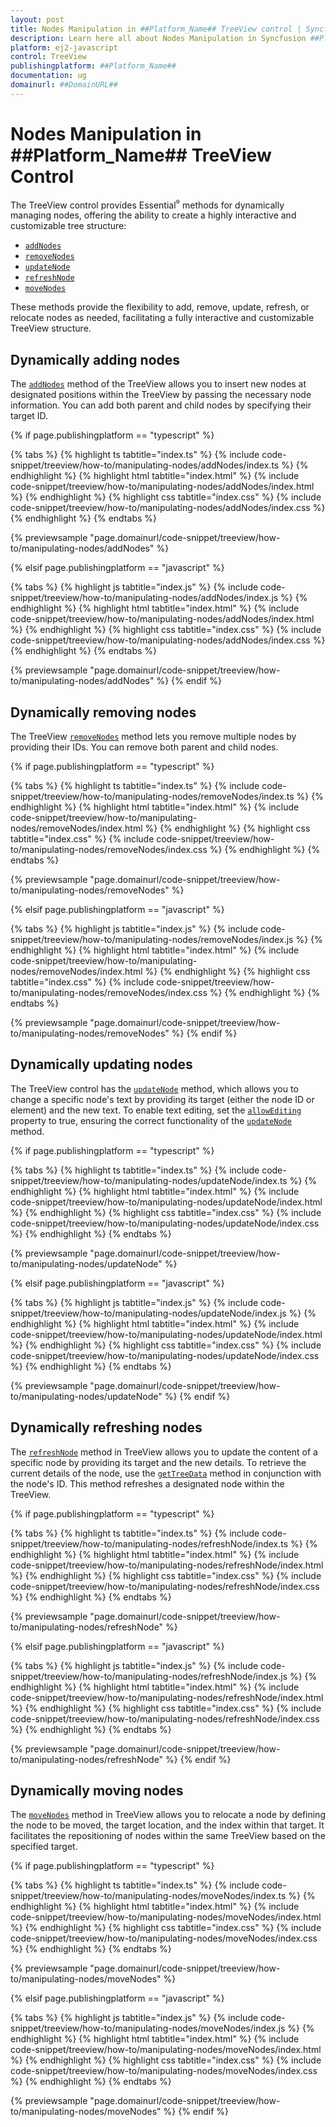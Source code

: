 ```yaml
---
layout: post
title: Nodes Manipulation in ##Platform_Name## TreeView control | Syncfusion
description: Learn here all about Nodes Manipulation in Syncfusion ##Platform_Name## TreeView control of Syncfusion Essential JS 2 and more.
platform: ej2-javascript
control: TreeView
publishingplatform: ##Platform_Name##
documentation: ug
domainurl: ##DomainURL##
---
```


# Nodes Manipulation in ##Platform_Name## TreeView Control

The TreeView control provides Essential<sup style="font-size:70%">&reg;</sup> methods for dynamically managing nodes, offering the ability to create a highly interactive and customizable tree structure:

* [`addNodes`](../../api/treeview/#addnodes)
* [`removeNodes`](../../api/treeview/#removenodes)
* [`updateNode`](../../api/treeview/#updatenode)
* [`refreshNode`](../../api/treeview/#refreshnode)
* [`moveNodes`](../../api/treeview/#movenodes)

These methods provide the flexibility to add, remove, update, refresh, or relocate nodes as needed, facilitating a fully interactive and customizable TreeView structure.

## Dynamically adding nodes

The [`addNodes`](../../api/treeview/#addnodes) method of the TreeView allows you to insert new nodes at designated positions within the TreeView by passing the necessary node information. You can add both parent and child nodes by specifying their target ID.

{% if page.publishingplatform == "typescript" %}

 {% tabs %}
{% highlight ts tabtitle="index.ts" %}
{% include code-snippet/treeview/how-to/manipulating-nodes/addNodes/index.ts %}
{% endhighlight %}
{% highlight html tabtitle="index.html" %}
{% include code-snippet/treeview/how-to/manipulating-nodes/addNodes/index.html %}
{% endhighlight %}
{% highlight css tabtitle="index.css" %}
{% include code-snippet/treeview/how-to/manipulating-nodes/addNodes/index.css %}
{% endhighlight %}
{% endtabs %}
        
{% previewsample "page.domainurl/code-snippet/treeview/how-to/manipulating-nodes/addNodes" %}

{% elsif page.publishingplatform == "javascript" %}

{% tabs %}
{% highlight js tabtitle="index.js" %}
{% include code-snippet/treeview/how-to/manipulating-nodes/addNodes/index.js %}
{% endhighlight %}
{% highlight html tabtitle="index.html" %}
{% include code-snippet/treeview/how-to/manipulating-nodes/addNodes/index.html %}
{% endhighlight %}
{% highlight css tabtitle="index.css" %}
{% include code-snippet/treeview/how-to/manipulating-nodes/addNodes/index.css %}
{% endhighlight %}
{% endtabs %}

{% previewsample "page.domainurl/code-snippet/treeview/how-to/manipulating-nodes/addNodes" %}
{% endif %}

## Dynamically removing nodes

The TreeView [`removeNodes`](../../api/treeview/#removenodes) method lets you remove multiple nodes by providing their IDs. You can remove both parent and child nodes.

{% if page.publishingplatform == "typescript" %}

 {% tabs %}
{% highlight ts tabtitle="index.ts" %}
{% include code-snippet/treeview/how-to/manipulating-nodes/removeNodes/index.ts %}
{% endhighlight %}
{% highlight html tabtitle="index.html" %}
{% include code-snippet/treeview/how-to/manipulating-nodes/removeNodes/index.html %}
{% endhighlight %}
{% highlight css tabtitle="index.css" %}
{% include code-snippet/treeview/how-to/manipulating-nodes/removeNodes/index.css %}
{% endhighlight %}
{% endtabs %}

{% previewsample "page.domainurl/code-snippet/treeview/how-to/manipulating-nodes/removeNodes" %}

{% elsif page.publishingplatform == "javascript" %}

{% tabs %}
{% highlight js tabtitle="index.js" %}
{% include code-snippet/treeview/how-to/manipulating-nodes/removeNodes/index.js %}
{% endhighlight %}
{% highlight html tabtitle="index.html" %}
{% include code-snippet/treeview/how-to/manipulating-nodes/removeNodes/index.html %}
{% endhighlight %}
{% highlight css tabtitle="index.css" %}
{% include code-snippet/treeview/how-to/manipulating-nodes/removeNodes/index.css %}
{% endhighlight %}
{% endtabs %}

{% previewsample "page.domainurl/code-snippet/treeview/how-to/manipulating-nodes/removeNodes" %}
{% endif %}

## Dynamically updating nodes

The TreeView control has the [`updateNode`](../../api/treeview/#updatenode) method, which allows you to change a specific node's text by providing its target (either the node ID or element) and the new text. To enable text editing, set the [`allowEditing`](../../api/treeview#allowediting) property to true, ensuring the correct functionality of the [`updateNode`](../../api/treeview#updatenode) method.

{% if page.publishingplatform == "typescript" %}

{% tabs %}
{% highlight ts tabtitle="index.ts" %}
{% include code-snippet/treeview/how-to/manipulating-nodes/updateNode/index.ts %}
{% endhighlight %}
{% highlight html tabtitle="index.html" %}
{% include code-snippet/treeview/how-to/manipulating-nodes/updateNode/index.html %}
{% endhighlight %}
{% highlight css tabtitle="index.css" %}
{% include code-snippet/treeview/how-to/manipulating-nodes/updateNode/index.css %}
{% endhighlight %}
{% endtabs %}

{% previewsample "page.domainurl/code-snippet/treeview/how-to/manipulating-nodes/updateNode" %}

{% elsif page.publishingplatform == "javascript" %}

{% tabs %}
{% highlight js tabtitle="index.js" %}
{% include code-snippet/treeview/how-to/manipulating-nodes/updateNode/index.js %}
{% endhighlight %}
{% highlight html tabtitle="index.html" %}
{% include code-snippet/treeview/how-to/manipulating-nodes/updateNode/index.html %}
{% endhighlight %}
{% highlight css tabtitle="index.css" %}
{% include code-snippet/treeview/how-to/manipulating-nodes/updateNode/index.css %}
{% endhighlight %}
{% endtabs %}

{% previewsample "page.domainurl/code-snippet/treeview/how-to/manipulating-nodes/updateNode" %}
{% endif %}

## Dynamically refreshing nodes

The [`refreshNode`](../../api/treeview/#refreshnode) method in TreeView allows you to update the content of a specific node by providing its target and the new details. To retrieve the current details of the node, use the [`getTreeData`](../../api/treeview/#gettreedata) method in conjunction with the node's ID. This method refreshes a designated node within the TreeView.

{% if page.publishingplatform == "typescript" %}

{% tabs %}
{% highlight ts tabtitle="index.ts" %}
{% include code-snippet/treeview/how-to/manipulating-nodes/refreshNode/index.ts %}
{% endhighlight %}
{% highlight html tabtitle="index.html" %}
{% include code-snippet/treeview/how-to/manipulating-nodes/refreshNode/index.html %}
{% endhighlight %}
{% highlight css tabtitle="index.css" %}
{% include code-snippet/treeview/how-to/manipulating-nodes/refreshNode/index.css %}
{% endhighlight %}
{% endtabs %}

{% previewsample "page.domainurl/code-snippet/treeview/how-to/manipulating-nodes/refreshNode" %}

{% elsif page.publishingplatform == "javascript" %}

{% tabs %}
{% highlight js tabtitle="index.js" %}
{% include code-snippet/treeview/how-to/manipulating-nodes/refreshNode/index.js %}
{% endhighlight %}
{% highlight html tabtitle="index.html" %}
{% include code-snippet/treeview/how-to/manipulating-nodes/refreshNode/index.html %}
{% endhighlight %}
{% highlight css tabtitle="index.css" %}
{% include code-snippet/treeview/how-to/manipulating-nodes/refreshNode/index.css %}
{% endhighlight %}
{% endtabs %}

{% previewsample "page.domainurl/code-snippet/treeview/how-to/manipulating-nodes/refreshNode" %}
{% endif %}

## Dynamically moving nodes

The [`moveNodes`](../../api/treeview/#movenodes) method in TreeView allows you to relocate a node by defining the node to be moved, the target location, and the index within that target. It facilitates the repositioning of nodes within the same TreeView based on the specified target.

{% if page.publishingplatform == "typescript" %}

{% tabs %}
{% highlight ts tabtitle="index.ts" %}
{% include code-snippet/treeview/how-to/manipulating-nodes/moveNodes/index.ts %}
{% endhighlight %}
{% highlight html tabtitle="index.html" %}
{% include code-snippet/treeview/how-to/manipulating-nodes/moveNodes/index.html %}
{% endhighlight %}
{% highlight css tabtitle="index.css" %}
{% include code-snippet/treeview/how-to/manipulating-nodes/moveNodes/index.css %}
{% endhighlight %}
{% endtabs %}

{% previewsample "page.domainurl/code-snippet/treeview/how-to/manipulating-nodes/moveNodes" %}

{% elsif page.publishingplatform == "javascript" %}

{% tabs %}
{% highlight js tabtitle="index.js" %}
{% include code-snippet/treeview/how-to/manipulating-nodes/moveNodes/index.js %}
{% endhighlight %}
{% highlight html tabtitle="index.html" %}
{% include code-snippet/treeview/how-to/manipulating-nodes/moveNodes/index.html %}
{% endhighlight %}
{% highlight css tabtitle="index.css" %}
{% include code-snippet/treeview/how-to/manipulating-nodes/moveNodes/index.css %}
{% endhighlight %}
{% endtabs %}

{% previewsample "page.domainurl/code-snippet/treeview/how-to/manipulating-nodes/moveNodes" %}
{% endif %}